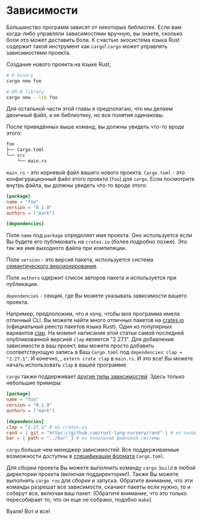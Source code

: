 # Зависимости

Большинство программ зависят от некоторых библиотек. Если вам когда-либо управляли
зависимостями вручную, вы знаете, сколько боли это может доставить боли.
К счастью экосистема языка Rust содержит такой инструмент как `cargo`!
`cargo` может управлять зависимостями проекта.

Создание нового проекта на языке Rust,

```sh
# A binary
cargo new foo

# OR A library
cargo new --lib foo
```

Для остальной части этой главы я предполагаю, что мы делаем двоичный файл, а не
библиотеку, но все понятия одинаковы.

После приведённых выше команд, вы должны увидеть что-то вроде этого:

```txt
foo
├── Cargo.toml
└── src
    └── main.rs
```

`main.rs` - это корневой файл вашего нового проекта.
`Cargo.toml` - это конфигурационный файл этого проекта (`foo`) для `cargo`.
Если посмотрите внутрь файла, вы должны увидеть что-то вроде этого:

```toml
[package]
name = "foo"
version = "0.1.0"
authors = ["mark"]

[dependencies]
```

Поле `name` под `package` определяет имя проекта. Оно используется
если Вы будете его публиковать на `crates.io` (более подробно позже).
Это так же имя выходного файла при компиляции.

Поле `version` - это версия пакета, используется система
[семантического версионирования](http://semver.org/).

Поле `authors` одержит список авторов пакета и используется при публикации.

`dependencies` - секция, где Вы можете указывать зависимости вашего проекта.

Например, предположим, что я хочу, чтобы моя программа имела отличный CLI.
Вы можете найти много отличных пакетов на [crates.io](https://crates.io)
(официальный реестр пакетов языка Rust). Один из популярных вариантов
[clap](https://crates.io/crates/clap). На момент написания этой статьи
самой последней опубликованной версией `clap` является "2.27.1".
Для добавления зависимости в ваш проект, ввы можете просто добавить
соответствующую запись в Ваш `Cargo.toml` под `dependencies`: `clap = "2.27.1"`.
И конечно, , `extern crate clap` в `main.rs`. И это все! Вы можете начать
использовать `clap` в вашей программе.

`cargo` также поддерживает [другие типы зависимостей][dependencies]. Здесь только
небольшие примеры:

```toml
[package]
name = "foo"
version = "0.1.0"
authors = ["mark"]

[dependencies]
clap = "2.27.1" # из crates.io
rand = { git = "https://github.com/rust-lang-nursery/rand" } # из онлайн репозитория
bar = { path = "../bar" } # из локальной файловой системы
```

`cargo` больше чем менеджер зависимостей. Все поддерживаемые возможности доступны
в [спецификации формата][manifest] `Cargo.toml`.

Для сборки проекта Вы можете выполнить команду `cargo build` в любой директории проекта
(включая поддиректории!). Также Вы можете выполнить `cargo run` для сборки и запуска.
Обратите внимание, что эти команды разрешат все зависимости, скачают пакеты
если нужно, то и соберут все, включая ваш пакет. (Обратите внимание, что это только
пересобирает то, что он еще не собрано, подобно `make`).

Вуаля! Вот и все!

[manifest]: https://doc.rust-lang.org/cargo/reference/manifest.html
[dependencies]: https://doc.rust-lang.org/cargo/reference/specifying-dependencies.html
